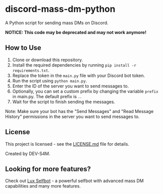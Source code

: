 # discord-mass-dm-python

A Python script for sending mass DMs on Discord.

**NOTICE: This code may be deprecated and may not work anymore!**

## How to Use

1. Clone or download this repository.
2. Install the required dependencies by running `pip install -r requirements.txt`.
3. Replace the token in the `main.py` file with your Discord bot token.
5. Run the script using `python main.py`.
6. Enter the ID of the server you want to send messages to.
7. Optionally, you can set a custom prefix by changing the variable `prefix` in main.py. The default prefix is `.`.
8. Wait for the script to finish sending the messages.

Note: Make sure your bot has the "Send Messages" and "Read Message History" permissions in the server you want to send messages to.

## License

This project is licensed - see the [LICENSE.md](LICENSE.md) file for details.

Created by DEV-S4M.

## Looking for more features?

Check out [Lux Selfbot](https://luxsb.top) - a powerful selfbot with advanced mass DM capabilities and many more features.
